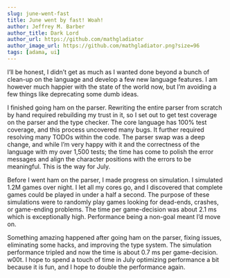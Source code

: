 ```yaml
---
slug: june-went-fast
title: June went by fast! Woah!
author: Jeffrey M. Barber
author_title: Dark Lord
author_url: https://github.com/mathgladiator
author_image_url: https://github.com/mathgladiator.png?size=96
tags: [adama, ui]
---
```


I’ll be honest, I didn’t get as much as I wanted done beyond a bunch of clean-up on the language and develop a few new language features. I am however much happier with the state of the world now, but I’m avoiding a few things like deprecating some dumb ideas.

I finished going ham on the parser. Rewriting the entire parser from scratch by hand required rebuilding my trust in it, so I set out to get test coverage on the parser and the type checker. The core language has 100% test coverage, and this process uncovered many bugs. It further required resolving many TODOs within the code. The parser swap was a deep change, and while I’m very happy with it and the correctness of the language with my over 1,500 tests; the time has come to polish the error messages and align the character positions with the errors to be meaningful. This is the way for July.

Before I went ham on the parser, I made progress on simulation. I simulated 1.2M games over night. I let all my cores go, and I discovered that complete games could be played in under a half a second.  The purpose of these simulations were to randomly play games looking for dead-ends, crashes, or game-ending problems. The time per game-decision was about 2.1 ms which is exceptionally high. Performance being a non-goal meant I’d move on.

Something amazing happened  after going ham on the parser, fixing issues, eliminating some hacks, and improving the type system. The simulation performance tripled and now the time is about 0.7 ms per game-decision. w00t. I hope to spend a touch of time in July optimizing performance a bit because it is fun, and I hope to double the performance again.
